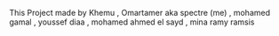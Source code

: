 This Project made by
Khemu , Omartamer aka spectre (me) , mohamed gamal , youssef diaa , mohamed ahmed el sayd , mina ramy ramsis
